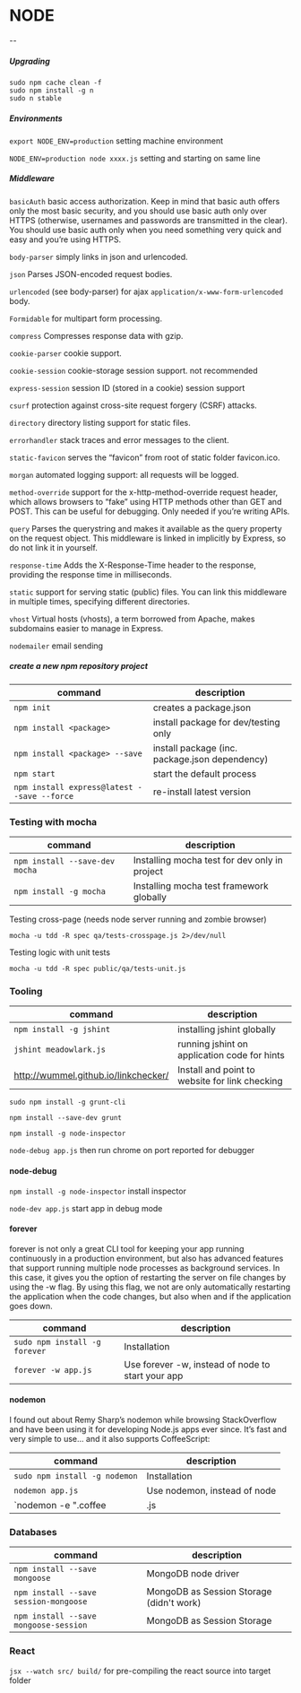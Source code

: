 # NODE
--

##### Upgrading

```
sudo npm cache clean -f
sudo npm install -g n
sudo n stable
```

##### Environments

`export NODE_ENV=production` setting machine environment

`NODE_ENV=production node xxxx.js` setting and starting on same line



##### Middleware

`basicAuth` basic access authorization. Keep in mind that basic auth offers only the most basic security, and you should use basic auth only over HTTPS (otherwise, usernames and passwords are transmitted in the clear). You should use basic auth only when you need something very quick and easy and you’re using HTTPS.

`body-parser` simply links in json and urlencoded.

`json` Parses JSON-encoded request bodies.

`urlencoded` (see body-parser) for ajax `application/x-www-form-urlencoded` body.

`Formidable` for multipart form processing.

`compress` Compresses response data with gzip.

`cookie-parser` cookie support.

`cookie-session` cookie-storage session support. not recommended

`express-session` session ID (stored in a cookie) session support

`csurf` protection against cross-site request forgery (CSRF) attacks.

`directory` directory listing support for static files.

`errorhandler` stack traces and error messages to the client.

`static-favicon` serves the “favicon” from root of static folder favicon.ico.

`morgan` automated logging support: all requests will be logged.

`method-override` support for the x-http-method-override request header, which allows browsers to “fake” using HTTP methods other than GET and POST. This can be useful for debugging. Only needed if you’re writing APIs.

`query` Parses the querystring and makes it available as the query property on the request object. This middleware is linked in implicitly by Express, so do not link it in yourself.

`response-time` Adds the X-Response-Time header to the response, providing the response time in milliseconds.

`static` support for serving static (public) files. You can link this middleware in multiple times, specifying different directories.

`vhost` Virtual hosts (vhosts), a term borrowed from Apache, makes subdomains easier to manage in Express.

`nodemailer` email sending


##### create a new npm repository project

command | description
--------|------------
`npm init`                     | creates a package.json
`npm install <package>`        | install package for dev/testing only
`npm install <package> --save` | install package (inc. package.json dependency)
`npm start`                    | start the default process
`npm install express@latest --save --force` | re-install latest version
 

### Testing with mocha

command | description
--------|------------
`npm install --save-dev mocha` | Installing mocha test for dev only in project
`npm install -g mocha`         | Installing mocha test framework globally

Testing cross-page (needs node server running and zombie browser)

`mocha -u tdd -R spec qa/tests-crosspage.js 2>/dev/null`

Testing logic with unit tests

`mocha -u tdd -R spec public/qa/tests-unit.js`


### Tooling

command | description
--------|------------
`npm install -g jshint`        | installing jshint globally
`jshint meadowlark.js`         | running jshint on application code for hints
<http://wummel.github.io/linkchecker/> | Install and point to website for link checking


`sudo npm install -g grunt-cli`

`npm install --save-dev grunt`

`npm install -g node-inspector`

`node-debug app.js` then run chrome on port reported for debugger


#### node-debug

`npm install -g node-inspector` install inspector

`node-dev app.js` start app in debug mode


#### forever
forever is not only a great CLI tool for keeping your app running continuously in a production environment, but also has advanced features that support running multiple node processes as background services. In this case, it gives you the option of restarting the server on file changes by using the -w flag. By using this flag, we not are only automatically restarting the application when the code changes, but also when and if the application goes down.

command | description
--------|------------
`sudo npm install -g forever` | Installation
`forever -w app.js`           | Use forever -w, instead of node to start your app

#### nodemon
I found out about Remy Sharp’s nodemon while browsing StackOverflow and have been using it for developing Node.js apps ever since. It’s fast and very simple to use… and it also supports CoffeeScript:

command | description
--------|------------
`sudo npm install -g nodemon` | Installation
`nodemon app.js`              | Use nodemon, instead of node
`nodemon -e ".coffee|.js|.ejs" app.js` | Specify custom extensions to watch


### Databases

command | description
--------|------------
`npm install --save mongoose` | MongoDB node driver
`npm install --save session-mongoose` | MongoDB as Session Storage (didn't work)
`npm install --save mongoose-session` | MongoDB as Session Storage

### React

`jsx --watch src/ build/` for pre-compiling the react source into target folder

